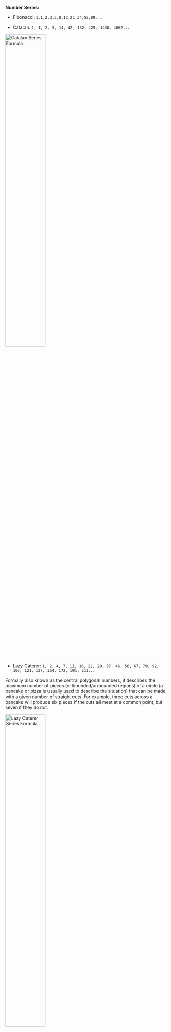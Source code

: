  **Number Series:**
 
* Fibonacci:
```1,1,2,3,5,8,13,21,34,55,89... ```
 
* Catalan:
```1, 1, 2, 5, 14, 42, 132, 429, 1430, 4862...```

<img src="/ProgrammingCompetition/Images/CatalanSeries.png" alt="Catalan Series Formula" width="50%">
     
* Lazy Caterer:
```1, 2, 4, 7, 11, 16, 22, 29, 37, 46, 56, 67, 79, 92, 106, 121, 137, 154, 172, 191, 211...```

Formally also known as the central polygonal numbers, it describes the maximum number of pieces (or bounded/unbounded regions) of a circle (a pancake or pizza is usually used to describe the situation) that can be made with a given number of straight cuts. For example, three cuts across a pancake will produce six pieces if the cuts all meet at a common point, but seven if they do not.

<img src="/ProgrammingCompetition/Images/LazyCatererSeries.png" alt="Lazy Caterer Series Formula" width="50%">

* Trianglar:
```0, 1, 3, 6, 10, 15, 21, 28, 36, 45, 55...```

![Triangular Series Formula](/ProgrammingCompetition/Images/TriangleNumberSeries.png)

![Triangular Series Visualization](/ProgrammingCompetition/Images/TriangleNumberSeriesVisualization.png)

* Hexagonal:
```1, 6, 15, 28, 45, 66, 91, 120, 153, 190, 231...```

![Hexagonal Series Formula](/ProgrammingCompetition/Images/HexagonalNumberSeries.png)

![Hexagonal Series Visualization](/ProgrammingCompetition/Images/HexagonalNumberSeriesVisualization.png)

* Subfactorial denoted !n represents a lot of common patterns, notably the number of ways elements can be
* arranged such that each element is not found in it's starting position.

``` 0 1 2 9 44 265 1854 14833 ... ```

![Subfactorial formula](/ProgrammingCompetition/Images/subfactorial.png)
